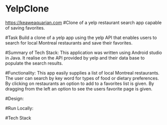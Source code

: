 # YelpClone
https://keaweaquarian.com
#Clone of a yelp restaurant search app capable of saving favorites. 

#Task
Build a clone of a yelp app using the yelp API that enables users to search for local Montreal restaurants and save their favorites. 

#Summary of Tech Stack:
This application was written using Android studio in Java. It realise on the API provided by yelp and their data base to populate the search results. 

#Functionality: 
This app easily supplies a list of local Montreal restaurants. The user can search by key word for types of food or dietary preferences. By clicking on restaurants an option to add
to a favorites list is given. By dragging from the left an option to see the users favorite page is given.

#Design:

#Run Locally:


#Tech Stack
